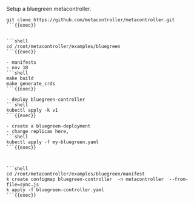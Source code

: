 Setup a bluegreen metacontroller.
 
```shell
git clone https://github.com/metacontroller/metacontroller.git 
```{{exec}}


```shell
cd /root/metacontroller/examples/bluegreen
```{{exec}}

- manifests
- nov 18
```shell
make build
make generate_crds
```{{exec}}

- deploy bluegreen-controller
```shell
kubectl apply -k v1 
```{{exec}}

- create a bluegreen-deployment
- change replicas here, 
```shell
kubectl apply -f my-bluegreen.yaml
```{{exec}}



```shell
cd /root/metacontroller/examples/bluegreen/manifest
k create configmap bluegreen-controller  -n metacontroller  --from-file=sync.js
k apply -f bluegreen-controller.yaml
```{{exec}}

